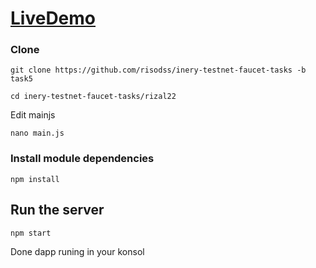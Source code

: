 # [LiveDemo](http://178.128.95.30:5173)
### Clone
```
git clone https://github.com/risodss/inery-testnet-faucet-tasks -b task5
```
```
cd inery-testnet-faucet-tasks/rizal22
```

Edit mainjs
```
nano main.js
```

### Install module dependencies

```
npm install
```

## Run the server
```
npm start
```
Done dapp runing in your konsol
